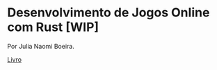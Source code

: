 # Desenvolvimento de Jogos Online com Rust **[WIP]**

Por Julia Naomi Boeira.

[Livro](https://naomijub.github.io/Rust-game-dev)
